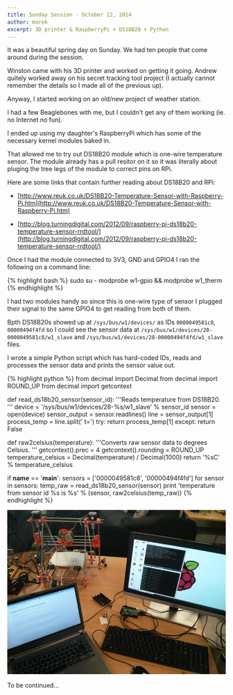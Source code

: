```yaml
---
title: Sunday Session - October 12, 2014
author: marek
excerpt: 3D printer & RaspberryPi + DS18B20 + Python
---
```

It was a beautiful spring day on Sunday. We had ten people that come around during the session.

Winston came with his 3D printer and worked on getting it going. Andrew quitely worked away on
his secret tracking tool project (I actually cannot remember the details so I made all of the
previous up).

Anyway, I started working on an old/new project of weather station.

I had a few Beaglebones with me, but I couldn't get any of them working (ie. no Internet no fun).

I ended up using my daughter's RaspberryPi which has some of the necessary kernel modules baked in.

That allowed me to try out DS18B20 module which is one-wire temperature sensor. The module already has a pull
resitor on it so it was literally about pluging the tree legs of the module to correct pins on RPi.

Here are some links that contain further reading about DS18B20 and RPi:

* [http://www.reuk.co.uk/DS18B20-Temperature-Sensor-with-Raspberry-Pi.htm](http://www.reuk.co.uk/DS18B20-Temperature-Sensor-with-Raspberry-Pi.htm)

* [http://blog.turningdigital.com/2012/09/raspberry-pi-ds18b20-temperature-sensor-rrdtool/](http://blog.turningdigital.com/2012/09/raspberry-pi-ds18b20-temperature-sensor-rrdtool/)

Once I had the module connected to 3V3, GND and GPIO4 I ran the following on a command line:

{% highlight bash %}
sudo su -
modprobe w1-gpio && modprobe w1_therm
{% endhighlight %}

I had two modules handy so since this is one-wire type of sensor I plugged their signal to
the same GPIO4 to get reading from both of them.

Bpth DS18B20s showed up at `/sys/bus/w1/devices/` as IDs `0000049581c8`, `00000494f4fd` so I could
see the sensor data at `/sys/bus/w1/devices/28-0000049581c8/w1_slave` and
`/sys/bus/w1/devices/28-00000494f4fd/w1_slave` files.

I wrote a simple Python script which has hard-coded IDs, reads and processes the sensor data
and prints the sensor value out.

{% highlight python %}
from decimal import Decimal
from decimal import ROUND_UP
from decimal import getcontext

def read_ds18b20_sensor(sensor_id):
    '''Reads temperature from DS18B20.
    '''
    device = '/sys/bus/w1/devices/28-%s/w1_slave' % sensor_id
    sensor = open(device)
    sensor_output = sensor.readlines()
    line = sensor_output[1]
    process_temp = line.split(' t=')
    try:
        return process_temp[1]
    except:
        return False

def raw2celsius(temperature):
    '''Converts raw sensor data to degrees Celsius.
    '''
    getcontext().prec = 4
    getcontext().rounding = ROUND_UP
    temperature_celsius = Decimal(temperature) / Decimal(1000)
    return '%sC' % temperature_celsius

if __name__ == '__main__':
    sensors = ['0000049581c8', '00000494f4fd']
    for sensor in sensors:
        temp_raw = read_ds18b20_sensor(sensor)
        print 'temperature from sensor id %s is %s' % (sensor, raw2celsius(temp_raw))
{% endhighlight %}

![3D printer and RaspberryPi + DS18B20 + Python](/images/Sunday_Sessions/2014-10-12/IMG_20141012_160237.jpg)

To be continued...

